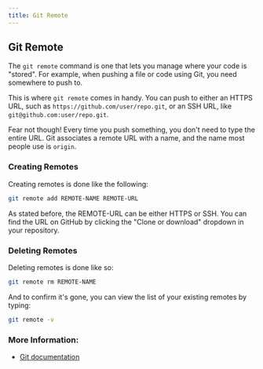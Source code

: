 ```yaml
---
title: Git Remote
---
```

## Git Remote
The `git remote` command is one that lets you manage where your code is "stored". For example, when pushing a file or code using Git, you need somewhere to push to.

This is where `git remote` comes in handy. You can push to either an HTTPS URL, such as `https://github.com/user/repo.git`, or an SSH URL, like `git@github.com:user/repo.git`.

Fear not though! Every time you push something, you don't need to type the entire URL. Git associates a remote URL with a name, and the name most people use is `origin`.

### Creating Remotes
Creating remotes is done like the following:
```bash
git remote add REMOTE-NAME REMOTE-URL
```

As stated before, the REMOTE-URL can be either HTTPS or SSH. You can find the URL on GitHub by clicking the "Clone or download" dropdown in your repository.

### Deleting Remotes
Deleting remotes is done like so:
```bash
git remote rm REMOTE-NAME
```

And to confirm it's gone, you can view the list of your existing remotes by typing:
```bash
git remote -v
```

### More Information:
- [Git documentation](https://git-scm.com/book/en/v2/Git-Basics-Working-with-Remotes)
